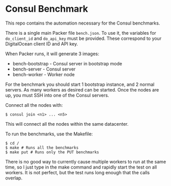 Consul Benchmark
================

This repo contains the automation necessary for the Consul benchmarks.

There is a single main Packer file `bench.json`. To use it, the variables
for `do_client_id` and `do_api_key` must be provided. These correspond to
your DigitalOcean client ID and API key.

When Packer runs, it will generate 3 images:

* bench-bootstrap - Consul server in bootstrap mode
* bench-server - Consul server
* bench-worker - Worker node

For the benchmark you should start 1 bootstrap instance, and 2 normal
servers. As many workers as desired can be started. Once the nodes are
up, you must SSH into one of the Consul servers.

Connect all the nodes with:

    $ consul join <n1> ... <n5>

This will connect all the nodes within the same datacenter.

To run the benchmarks, use the Makefile:

    $ cd /
    $ make # Runs all the benchmarks
    $ make put # Runs only the PUT benchmarks

There is no good way to currently cause multiple workers to run at the same
time, so I just type in the make command and rapidly start the test on all
workers. It is not perfect, but the test runs long enough that the calls
overlap.

